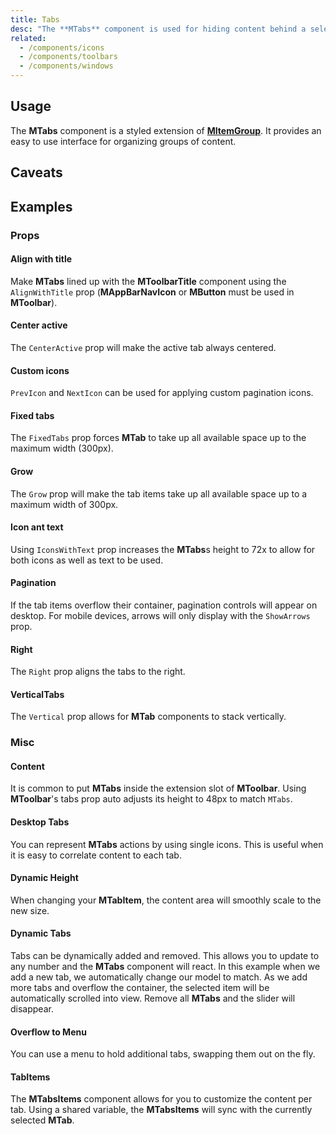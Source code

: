 ```yaml
---
title: Tabs
desc: "The **MTabs** component is used for hiding content behind a selectable item. This can also be used as a pseudo-navigation for a page, where the tabs are links and the tab-items are the content."
related:
  - /components/icons
  - /components/toolbars
  - /components/windows
---
```


## Usage

The **MTabs** component is a styled extension of [**MItemGroup**](/components/item-groups). It provides an easy to use
interface for organizing groups of content.

<tabs-usage></tabs-usage>

## Caveats

<masa-alerts type="warning" content="When using the `Dark` prop and `NOT` providing a custom `color`, the **MTabs** component will default its color to white. When using **MTabItem**'s that contain required input fields you must use the `eager` prop in order to validate the required fields that are not yet visible."></masa-alerts>

## Examples

### Props

#### Align with title

Make **MTabs** lined up with the **MToolbarTitle** component using the `AlignWithTitle` prop (**MAppBarNavIcon**
or **MButton** must be used in **MToolbar**).

<masa-example file="Examples.components.tabs.AlignWithTitle"></masa-example>

#### Center active

The `CenterActive` prop will make the active tab always centered.

<masa-example file="Examples.components.tabs.CenterActive"></masa-example>

#### Custom icons

`PrevIcon` and `NextIcon` can be used for applying custom pagination icons.

<masa-example file="Examples.components.tabs.CustomIcons"></masa-example>

#### Fixed tabs

The `FixedTabs` prop forces **MTab** to take up all available space up to the maximum width (300px).

<masa-example file="Examples.components.tabs.FixedTabs"></masa-example>

#### Grow

The `Grow` prop will make the tab items take up all available space up to a maximum width of 300px.

<masa-example file="Examples.components.tabs.Grow"></masa-example>

#### Icon ant text

Using `IconsWithText` prop increases the **MTabs**s height to 72x to allow for both icons as well as text to be used.

<masa-example file="Examples.components.tabs.IconAndText"></masa-example>

#### Pagination

If the tab items overflow their container, pagination controls will appear on desktop. For mobile devices, arrows will
only display with the `ShowArrows` prop.

<masa-example file="Examples.components.tabs.Pagination"></masa-example>

#### Right

The `Right` prop aligns the tabs to the right.

<masa-example file="Examples.components.tabs.Right"></masa-example>

#### VerticalTabs

The `Vertical` prop allows for **MTab** components to stack vertically.

<masa-example file="Examples.components.tabs.VerticalTabs"></masa-example>

### Misc

#### Content

It is common to put **MTabs** inside the extension slot of **MToolbar**. Using **MToolbar**'s tabs prop auto adjusts its height to 48px to match `MTabs`.

<masa-example file="Examples.components.tabs.Content"></masa-example>

#### Desktop Tabs

You can represent **MTabs** actions by using single icons. This is useful when it is easy to correlate content to each tab.

<masa-example file="Examples.components.tabs.DesktopTabs"></masa-example>

#### Dynamic Height

When changing your **MTabItem**, the content area will smoothly scale to the new size.

<masa-example file="Examples.components.tabs.DynamicHeight"></masa-example>

#### Dynamic Tabs

Tabs can be dynamically added and removed. This allows you to update to any number and the **MTabs** component will react. In this example when we add a new tab, we automatically change our model to match. As we add more tabs and overflow the container, the selected item will be automatically scrolled into view. Remove all **MTabs** and the slider will disappear.

<masa-example file="Examples.components.tabs.DynamicTabs"></masa-example>

#### Overflow to Menu

You can use a menu to hold additional tabs, swapping them out on the fly.

<masa-example file="Examples.components.tabs.OverflowToMenu"></masa-example>

#### TabItems

The **MTabsItems** component allows for you to customize the content per tab. Using a shared variable, the **MTabsItems** will sync with the currently selected **MTab**.

<masa-example file="Examples.components.tabs.TabItems"></masa-example>